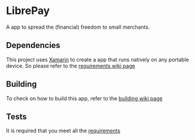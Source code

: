 # LibrePay

A app to spread the \(financial\) freedom to small merchants. 

## Dependencies
This project uses [Xamarin][xamarin-docs] to create a app that runs natively on any
portable device.
So please refer to the [requirements wiki page][wiki-requirements]

## Building

To check on how to build this app, refer to the [building wiki page][wiki-building]

## Tests

It is required that you meet all the [requirements][wiki-requirements]

 [wiki-building]: ../../wiki/Building
 [wiki-requirements]: ../../wiki/Requirements
 [xamarin-docs]: https://docs.microsoft.com/en-us/xamarin/
 [xamarin-install]: https://docs.microsoft.com/en-us/xamarin/get-started/installation/index
